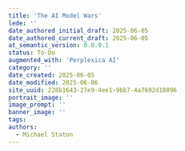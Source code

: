 ```yaml
---
title: 'The AI Model Wars'
lede: ''
date_authored_initial_draft: 2025-06-05
date_authored_current_draft: 2025-06-05
at_semantic_version: 0.0.0.1
status: To-Do
augmented_with: 'Perplexica AI'
category: ''
date_created: 2025-06-05
date_modified: 2025-06-06
site_uuid: 228b1643-27e9-4ee1-9bb7-4a7692d18896
portrait_image: ''
image_prompt: ''
banner_image: ''
tags:
authors:
  - Michael Staton
---
```



